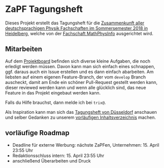 # ZaPF Tagungsheft

Dieses Projekt erstellt das Tagungsheft für die [Zusammenkunft aller deutschsprachigen Physik Fachschaften im Sommersemester 2018 in Heidelberg](https://www.zapfinhd.de/), welche von der [Fachschaft MathPhysInfo](http://mathphys.info/) ausgerichtet wird.

## Mitarbeiten
Auf dem [Projektboard](https://github.com/FachschaftMathPhys/zapf-tagungsheft/projects/1) befinden sich diverse kleine Aufgaben, die noch erledigt werden müssen. Davon kann man sich einfach eines schnappen, ggf. daraus auch ein Issue erstellen und es dann einfach abarbeiten. Am liebsten auf einem eigenen Feature-Branch, der vom `develop` Branch auscheckt, damit am Ende ein schöner Pull-Request gestellt werden kann, dieser reviewed werden kann und wenn alle glücklich sind, das neue Feature in das Projekt eingebaut werden kann.

Falls du Hilfe brauchst, dann melde ich bei `trix@`.

Als Inspiration kann man sich das [Tagungsheft von Düsseldorf](http://zapf.wolfbyte.de/Tagungsheft.pdf) anschauen und selber Gedanken zu unserem [vorläufigen Inhaltsverzeichnis](https://github.com/FachschaftMathPhys/zapf-tagungsheft/blob/master/INHALT.md) machen.

## vorläufige Roadmap
* Deadline für externe Werbung: nächste ZaPFen, Unternehmen: 15. April 23:55 Uhr
* Redaktionsschluss intern: 15. April 23:55 Uhr
* anschließend Überarbeiten und Druck
